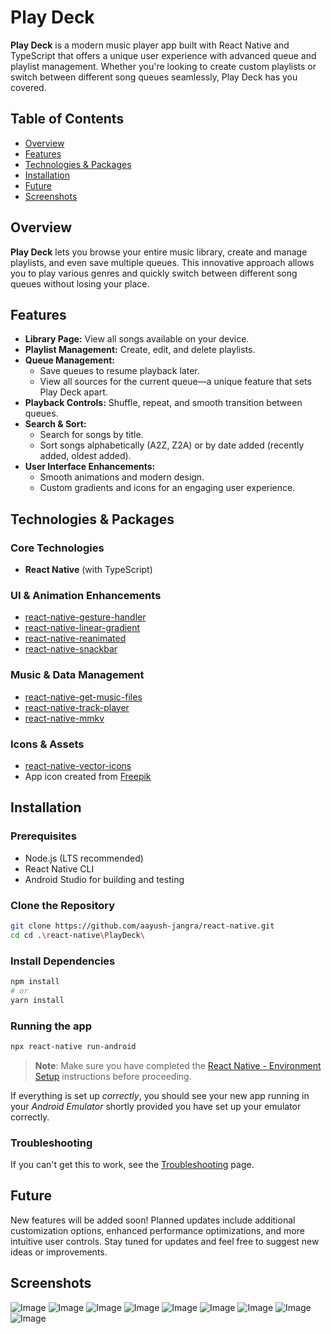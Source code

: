 # Play Deck

**Play Deck** is a modern music player app built with React Native and TypeScript that offers a unique user experience with advanced queue and playlist management. Whether you're looking to create custom playlists or switch between different song queues seamlessly, Play Deck has you covered.

## Table of Contents
- [Overview](#overview)
- [Features](#features)
- [Technologies & Packages](#technologies--packages)
- [Installation](#installation)
- [Future](#future)
- [Screenshots](#screenshots)

## Overview

**Play Deck** lets you browse your entire music library, create and manage playlists, and even save multiple queues. This innovative approach allows you to play various genres and quickly switch between different song queues without losing your place.

## Features

- **Library Page:** View all songs available on your device.
- **Playlist Management:** Create, edit, and delete playlists.
- **Queue Management:**
  - Save queues to resume playback later.
  - View all sources for the current queue—a unique feature that sets Play Deck apart.
- **Playback Controls:** Shuffle, repeat, and smooth transition between queues.
- **Search & Sort:**
  - Search for songs by title.
  - Sort songs alphabetically (A2Z, Z2A) or by date added (recently added, oldest added).
- **User Interface Enhancements:**
  - Smooth animations and modern design.
  - Custom gradients and icons for an engaging user experience.

## Technologies & Packages

### Core Technologies
- **React Native** (with TypeScript)

### UI & Animation Enhancements
- [react-native-gesture-handler](https://github.com/software-mansion/react-native-gesture-handler)
- [react-native-linear-gradient](https://github.com/react-native-linear-gradient/react-native-linear-gradient)
- [react-native-reanimated](https://github.com/software-mansion/react-native-reanimated)
- [react-native-snackbar](https://github.com/cooperka/react-native-snackbar)

### Music & Data Management
- [react-native-get-music-files](https://github.com/cinder92/react-native-get-music-files)
- [react-native-track-player](https://github.com/DoubleSymmetry/react-native-track-player)
- [react-native-mmkv](https://github.com/mrousavy/react-native-mmkv)

### Icons & Assets
- [react-native-vector-icons](https://github.com/oblador/react-native-vector-icons)
- App icon created from [Freepik](https://www.freepik.com)

## Installation

### Prerequisites
- Node.js (LTS recommended)
- React Native CLI
- Android Studio for building and testing

### Clone the Repository
```bash
git clone https://github.com/aayush-jangra/react-native.git
cd cd .\react-native\PlayDeck\
```

### Install Dependencies
```bash
npm install
# or
yarn install
```

### Running the app
```bash
npx react-native run-android
```

>**Note**: Make sure you have completed the [React Native - Environment Setup](https://reactnative.dev/docs/set-up-your-environment) instructions before proceeding.

If everything is set up _correctly_, you should see your new app running in your _Android Emulator_  shortly provided you have set up your emulator correctly.

### Troubleshooting
If you can't get this to work, see the [Troubleshooting](https://reactnative.dev/docs/troubleshooting) page.

## Future
New features will be added soon! Planned updates include additional customization options, enhanced performance optimizations, and more intuitive user controls. Stay tuned for updates and feel free to suggest new ideas or improvements.

## Screenshots
![Image](https://github.com/user-attachments/assets/7a5ecda1-684d-4faa-b865-3cac25555a52)
![Image](https://github.com/user-attachments/assets/68e2c7aa-6012-4d35-982b-7e35f6af15f9)
![Image](https://github.com/user-attachments/assets/fcfd27d8-c159-4386-9d3a-cb0ad547e560)
![Image](https://github.com/user-attachments/assets/3eae8e49-e5ae-44a8-9e9e-243adb1af4a9)
![Image](https://github.com/user-attachments/assets/859ce65d-b2d1-4eee-9aad-2c112c38a453)
![Image](https://github.com/user-attachments/assets/15aba96b-dfe2-482a-a283-228626da743c)
![Image](https://github.com/user-attachments/assets/8e451115-fe66-4f48-b4e7-25b0c2f78471)
![Image](https://github.com/user-attachments/assets/69dee912-f135-434c-af69-5ba69f221894)
![Image](https://github.com/user-attachments/assets/69086b90-c297-4c50-b38f-6a7c8777f0d6)

